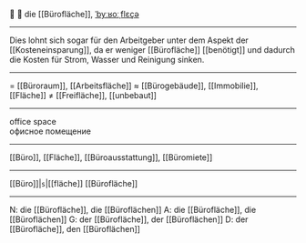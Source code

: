 🏢 🔴 die [[Bürofläche]], [ˈbyːʁoːˌflɛçə](https://youglish.com/pronounce/Bürofläche/german)

---
Dies lohnt sich sogar für den Arbeitgeber unter dem Aspekt der [[Kosteneinsparung]], da er weniger [[Bürofläche]] [[benötigt]] und dadurch die Kosten für Strom, Wasser und Reinigung sinken.

---
= [[Büroraum]], [[Arbeitsfläche]]
≈ [[Bürogebäude]], [[Immobilie]], [[Fläche]]
≠ [[Freifläche]], [[unbebaut]]

---
office space  
офисное помещение

---
[[Büro]], [[Fläche]], [[Büroausstattung]], [[Büromiete]]

---
[[Büro]]|`s`|[[fläche]]
[[Bürofläche]]


---
N: die [[Bürofläche]], die [[Büroflächen]]
A: die [[Bürofläche]], die [[Büroflächen]]
G: der [[Bürofläche]], der [[Büroflächen]]
D: der [[Bürofläche]], den [[Büroflächen]]
